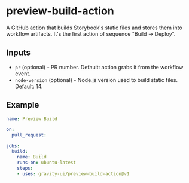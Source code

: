 # preview-build-action

A GitHub action that builds Storybook's static files and stores them into workflow artifacts.
It's the first action of sequence "Build -> Deploy".

## Inputs

- `pr` (optional) - PR number. Default: action grabs it from the workflow event.
- `node-version` (optional) - Node.js version used to build static files. Default: 14.

## Example

```yaml
name: Preview Build

on:
  pull_request:

jobs:
  build:
    name: Build
    runs-on: ubuntu-latest
    steps:
    - uses: gravity-ui/preview-build-action@v1
```
